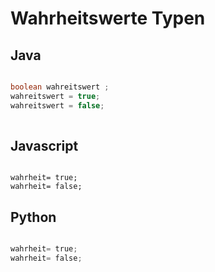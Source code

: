 # Wahrheitswerte Typen




## Java

``` java

boolean wahreitswert ;
wahreitswert = true;
wahreitswert = false;
         
```





## Javascript

```node

wahrheit= true;
wahrheit= false;

```

## Python

```py

wahrheit= true;
wahrheit= false;

```